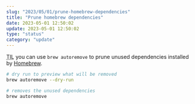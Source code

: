 ```yaml
---
slug: "2023/05/01/prune-homebrew-dependencies"
title: "Prune homebrew dependencies"
date: 2023-05-01 12:50:02
update: 2023-05-01 12:50:02
type: "status"
category: "update"
---
```


<abbr title="Today I learned">TIL</abbr> you can use `brew autoremove` to prune unused dependencies installed by [Homebrew](https://brew.sh).

```sh prompt{2,5}
# dry run to preview what will be removed
brew autoremove --dry-run

# removes the unused dependencies
brew autoremove
```
